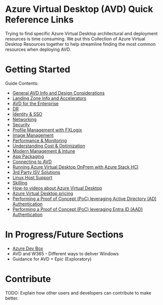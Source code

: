 # Azure Virtual Desktop (AVD) Quick Reference Links
Trying to find specific Azure Virtual Desktop architectural and deployment resources is time consuming. We put this Collection of Azure Virtual Desktop Resources together to help streamline finding the most common resources when deploying AVD.

# Getting Started
Guide Contents:
- [General AVD Info and Design Considerations](https://github.com/chrismihm-ms/AVDQuickLinks/blob/main/General%20AVD%20Info%20and%20Design%20Considerations.md)
- [Landing Zone Info and Accelerators](https://github.com/chrismihm-ms/AVDQuickLinks/blob/main/Landing%20Zone%20Info%20and%20Accelerators.md)
- [AVD for the Enterprise](https://github.com/chrismihm-ms/AVDQuickLinks/blob/main/AVD%20for%20the%20Enterprise.md)
- [DR](https://github.com/chrismihm-ms/AVDQuickLinks/blob/main/DR.md)
- [Identity & SSO](https://github.com/chrismihm-ms/AVDQuickLinks/blob/main/Identity%20and%20SSO.md)
- [Networking](https://github.com/chrismihm-ms/AVDQuickLinks/blob/main/Networking.md)
- [Security](https://github.com/chrismihm-ms/AVDQuickLinks/blob/main/Security.md)
- [Profile Management with FXLogix](https://github.com/chrismihm-ms/AVDQuickLinks/blob/main/Profile%20Management.md)
- [Image Management](https://github.com/chrismihm-ms/AVDQuickLinks/blob/main/Image%20Management.md)
- [Performance & Monitoring](https://github.com/chrismihm-ms/AVDQuickLinks/blob/main/Performance%20and%20Monitoring.md)
- [Understanding Cost & Optimization](https://github.com/chrismihm-ms/AVDQuickLinks/blob/main/Cost%20Optimization.md)
- [Modern Management & Intune](https://github.com/chrismihm-ms/AVDQuickLinks/blob/main/Modern%20Management%20and%20Intune.md)
- [App Packaging](https://github.com/chrismihm-ms/AVDQuickLinks/blob/main/App%20Packaging.md)
- [Connecting to AVD](https://github.com/chrismihm-ms/AVDQuickLinks/blob/main/Connecting%20to%20AVD.md)
- [Running Azure Virtual Desktop OnPrem with Azure Stack HCI](https://github.com/chrismihm-ms/AVDQuickLinks/blob/main/AVD%20on%20Azure%20Stack%20HCI.md)
- [3rd Party ISV Solutions](https://github.com/chrismihm-ms/AVDQuickLinks/blob/main/3rd%20Party%20ISV%20Solutions.md)
- [Linux Host Support](https://github.com/chrismihm-ms/AVDQuickLinks/blob/main/Linux%20Support.md)
- [Skilling](https://github.com/chrismihm-ms/AVDQuickLinks/blob/main/Skilling.md)
- [How-to videos about Azure Virtual Desktop](https://learn.microsoft.com/en-US/troubleshoot/azure/virtual-machines/windows/how-to-videos-windows-virtual-desktop)
- [Azure Virtual Desktop pricing](https://azure.microsoft.com/en-us/pricing/details/virtual-desktop/?target=_blank)
- [Performing a Proof of Concept (PoC) leveraging Active Directory (AD) Authentication](https://github.com/chrismihm-ms/AVDQuickLinks/blob/main/AD%20joined%20poc.md)
- [Performing a Proof of Concept (PoC) leveraging Entra ID (AAD) Authentication](https://github.com/chrismihm-ms/AVDQuickLinks/blob/main/Entra%20ID%20joined%20poc.md)

# In Progress/Future Sections
- [Azure Dev Box](https://github.com/chrismihm-ms/AVDQuickLinks/blob/main/DevBox.md)
- AVD and W365 - Different ways to deliver Windows
- Guidance for AVD + Epic (Exploratory)

# Contribute
TODO: Explain how other users and developers can contribute to make better. 